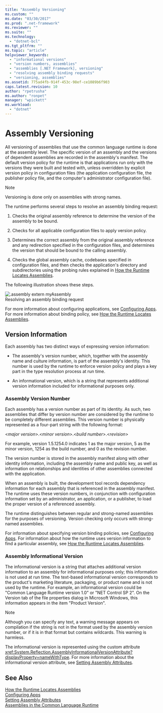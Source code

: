 ```yaml
---
title: "Assembly Versioning"
ms.custom: ""
ms.date: "03/30/2017"
ms.prod: ".net-framework"
ms.reviewer: ""
ms.suite: ""
ms.technology: 
  - "dotnet-bcl"
ms.tgt_pltfrm: ""
ms.topic: "article"
helpviewer_keywords: 
  - "informational versions"
  - "version numbers, assemblies"
  - "assemblies [.NET Framework], versioning"
  - "resolving assembly binding requests"
  - "versioning, assemblies"
ms.assetid: 775ad4fb-914f-453c-98ef-ce1089b6f903
caps.latest.revision: 10
author: "rpetrusha"
ms.author: "ronpet"
manager: "wpickett"
ms.workload: 
  - "dotnet"
---
```

# Assembly Versioning
All versioning of assemblies that use the common language runtime is done at the assembly level. The specific version of an assembly and the versions of dependent assemblies are recorded in the assembly's manifest. The default version policy for the runtime is that applications run only with the versions they were built and tested with, unless overridden by explicit version policy in configuration files (the application configuration file, the publisher policy file, and the computer's administrator configuration file).  
  
> [!NOTE]
>  Versioning is done only on assemblies with strong names.  
  
 The runtime performs several steps to resolve an assembly binding request:  
  
1.  Checks the original assembly reference to determine the version of the assembly to be bound.  
  
2.  Checks for all applicable configuration files to apply version policy.  
  
3.  Determines the correct assembly from the original assembly reference and any redirection specified in the configuration files, and determines the version that should be bound to the calling assembly.  
  
4.  Checks the global assembly cache, codebases specified in configuration files, and then checks the application's directory and subdirectories using the probing rules explained in [How the Runtime Locates Assemblies](../../../docs/framework/deployment/how-the-runtime-locates-assemblies.md).  
  
 The following illustration shows these steps.  
  
 ![.assembly extern myAssembly](../../../docs/framework/app-domains/media/versioningover.gif "versioningover")  
Resolving an assembly binding request  
  
 For more information about configuring applications, see [Configuring Apps](../../../docs/framework/configure-apps/index.md). For more information about binding policy, see [How the Runtime Locates Assemblies](../../../docs/framework/deployment/how-the-runtime-locates-assemblies.md).  
  
## Version Information  
 Each assembly has two distinct ways of expressing version information:  
  
-   The assembly's version number, which, together with the assembly name and culture information, is part of the assembly's identity. This number is used by the runtime to enforce version policy and plays a key part in the type resolution process at run time.  
  
-   An informational version, which is a string that represents additional version information included for informational purposes only.  
  
### Assembly Version Number  
 Each assembly has a version number as part of its identity. As such, two assemblies that differ by version number are considered by the runtime to be completely different assemblies. This version number is physically represented as a four-part string with the following format:  
  
 \<*major version*>.\<*minor version*>.\<*build number*>.\<*revision*>  
  
 For example, version 1.5.1254.0 indicates 1 as the major version, 5 as the minor version, 1254 as the build number, and 0 as the revision number.  
  
 The version number is stored in the assembly manifest along with other identity information, including the assembly name and public key, as well as information on relationships and identities of other assemblies connected with the application.  
  
 When an assembly is built, the development tool records dependency information for each assembly that is referenced in the assembly manifest. The runtime uses these version numbers, in conjunction with configuration information set by an administrator, an application, or a publisher, to load the proper version of a referenced assembly.  
  
 The runtime distinguishes between regular and strong-named assemblies for the purposes of versioning. Version checking only occurs with strong-named assemblies.  
  
 For information about specifying version binding policies, see [Configuring Apps](../../../docs/framework/configure-apps/index.md). For information about how the runtime uses version information to find a particular assembly, see [How the Runtime Locates Assemblies](../../../docs/framework/deployment/how-the-runtime-locates-assemblies.md).  
  
### Assembly Informational Version  
 The informational version is a string that attaches additional version information to an assembly for informational purposes only; this information is not used at run time. The text-based informational version corresponds to the product's marketing literature, packaging, or product name and is not used by the runtime. For example, an informational version could be "Common Language Runtime version 1.0" or "NET Control SP 2". On the Version tab of the file properties dialog in Microsoft Windows, this information appears in the item "Product Version".  
  
> [!NOTE]
>  Although you can specify any text, a warning message appears on compilation if the string is not in the format used by the assembly version number, or if it is in that format but contains wildcards. This warning is harmless.  
  
 The informational version is represented using the custom attribute <xref:System.Reflection.AssemblyInformationalVersionAttribute?displayProperty=nameWithType>. For more information about the informational version attribute, see [Setting Assembly Attributes](../../../docs/framework/app-domains/set-assembly-attributes.md).  
  
## See Also  
 [How the Runtime Locates Assemblies](../../../docs/framework/deployment/how-the-runtime-locates-assemblies.md)  
 [Configuring Apps](../../../docs/framework/configure-apps/index.md)  
 [Setting Assembly Attributes](../../../docs/framework/app-domains/set-assembly-attributes.md)  
 [Assemblies in the Common Language Runtime](../../../docs/framework/app-domains/assemblies-in-the-common-language-runtime.md)
